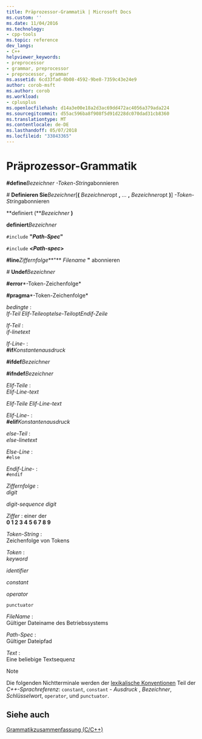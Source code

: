 ```yaml
---
title: Präprozessor-Grammatik | Microsoft Docs
ms.custom: ''
ms.date: 11/04/2016
ms.technology:
- cpp-tools
ms.topic: reference
dev_langs:
- C++
helpviewer_keywords:
- preprocessor
- grammar, preprocessor
- preprocessor, grammar
ms.assetid: 6cd33fad-0b08-4592-9be8-7359c43e24e9
author: corob-msft
ms.author: corob
ms.workload:
- cplusplus
ms.openlocfilehash: d14a3e00e18a2d3ac69dd472ac4056a379ada224
ms.sourcegitcommit: d55ac596ba8f908f5d91d228dc070dad31cb8360
ms.translationtype: MT
ms.contentlocale: de-DE
ms.lasthandoff: 05/07/2018
ms.locfileid: "33843365"
---
```

# <a name="preprocessor-grammar"></a>Präprozessor-Grammatik
**#define***Bezeichner* *-Token-String*abonnieren  
  
 *#* **Definieren Sie***Bezeichner*[**(** *Bezeichner*opt **,** *...*  **,** *Bezeichner*opt **)**] *-Token-String*abonnieren  
  
 **definiert (***Bezeichner* **)**  
  
 **definiert***Bezeichner*  
  
 `#include` **"***Path-Spec***"**  
  
 `#include` **\<***Path-spec***>**  
  
 **#line***Ziffernfolge***"** *Filename* **"** abonnieren  
  
 *#* **Undef***Bezeichner*   
  
 **#error***-Token-Zeichenfolge*  
  
 **#pragma***-Token-Zeichenfolge*   
  
 *bedingte* :  
 *If-Teil Elif-Teile*opt*else-Teil*opt*Endif-Zeile*  
  
 *If-Teil* :  
 *if-linetext*  
  
 *If-Line-* :  
 **#if***Konstantenausdruck*  
  
 **#ifdef***Bezeichner*   
  
 **#ifndef***Bezeichner*  
  
 *Elif-Teile* :  
 *Elif-Line-text*  
  
 *Elif-Teile Elif-Line-text*  
  
 *Elif-Line-* :  
 **#elif***Konstantenausdruck*   
  
 *else-Teil* :  
 *else-linetext*  
  
 *Else-Line* :  
 `#else`  
  
 *Endif-Line-* :  
 `#endif`  
  
 *Ziffernfolge* :  
 *digit*  
  
 *digit-sequence digit*  
  
 *Ziffer* : einer der  
 **0 1 2 3 4 5 6 7 8 9**  
  
 *Token-String* :  
 Zeichenfolge von Tokens  
  
 *Token* :  
 *keyword*  
  
 *identifier*  
  
 *constant*  
  
 *operator*  
  
 `punctuator`  
  
 *FileName* :  
 Gültiger Dateiname des Betriebssystems  
  
 *Path-Spec* :  
 Gültiger Dateipfad  
  
 *Text* :  
 Eine beliebige Textsequenz  
  
> [!NOTE]
>  Die folgenden Nichtterminale werden der [lexikalische Konventionen](../cpp/lexical-conventions.md) Teil der *C++-Sprachreferenz*: `constant`, `constant` - *Ausdruck* , *Bezeichner*, *Schlüsselwort*, `operator`, und `punctuator`.  
  
## <a name="see-also"></a>Siehe auch  
 [Grammatikzusammenfassung (C/C++)](../preprocessor/grammar-summary-c-cpp.md)